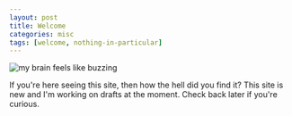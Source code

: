 ```yaml
---
layout: post
title: Welcome
categories: misc
tags: [welcome, nothing-in-particular]
---
```


![my brain feels like buzzing](/assets/covers/first_posts.jpg)

If you're here seeing this site, then how the hell did you find it? This site is new and I'm working on drafts at the moment. Check back later if you're curious.

